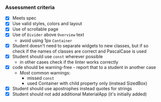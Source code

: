 ### Assessment criteria

* [x] Meets spec
* [x] Use valid styles, colors and layout
* [x] Use of scrollable page
* [x] Use of `Divider` above `Overview` text
	* avoid using 1px `Container`
* [x] Student doesn't need to separate widgets to new classes, but if so check if the names of classes are correct and PascalCase is used
* [x] Student should use `const` wherever possible
	* in other cases check if the linter works correctly
* [x] code should be warning-free - report that to a student in another case
	* Most common warnings:
		* missed `const`
		* used Container with child property only (instead SizedBox)
* [x] Student should use apostrophes instead quotes for strings
* [x] Student should not add additional MaterialApp (it's initially added)